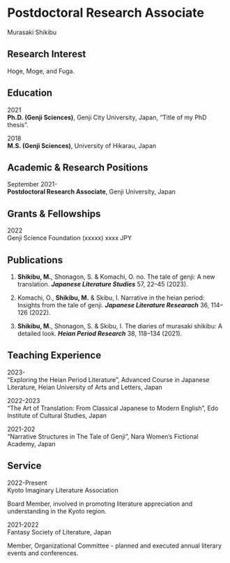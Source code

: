 # Postdoctoral Research Associate
Murasaki Shikibu

## Research Interest

Hoge, Moge, and Fuga.

## Education

2021  
**Ph.D. (Genji Sciences)**, Genji City University, Japan, “Title of my
PhD thesis”.

2018  
**M.S. (Genji Sciences)**, University of Hikarau, Japan

## Academic & Research Positions

September 2021-  
**Postdoctoral Research Associate**, Genji University, Japan

## Grants & Fellowships

2022  
Genji Science Foundation (xxxxx) xxxx JPY

## Publications

1.  **Shikibu, M.**, Shonagon, S. & Komachi, O. no. The tale of genji: A
    new translation. ***Japanese Literature Studies*** 57, 22–45 (2023).

2.  Komachi, O., **Shikibu, M.** & Skibu, I. Narrative in the heian
    period: Insights from the tale of genji. ***Japanese Literature
    Researach*** 36, 114–126 (2022).

3.  **Shikibu, M.**, Shonagon, S. & Skibu, I. The diaries of murasaki
    shikibu: A detailed look. ***Heian Period Research*** 38, 118–134
    (2021).

## Teaching Experience

2023-  
“Exploring the Heian Period Literature”, Advanced Course in Japanese
Literature, Heian University of Arts and Letters, Japan

2022-2023  
“The Art of Translation: From Classical Japanese to Modern English”, Edo
Institute of Cultural Studies, Japan

2021-202  
“Narrative Structures in The Tale of Genji”, Nara Women’s Fictional
Academy, Japan

## Service

2022-Present  
Kyoto Imaginary Literature Association

Board Member, involved in promoting literature appreciation and
understanding in the Kyoto region.

2021-2022  
Fantasy Society of Literature, Japan

Member, Organizational Committee - planned and executed annual literary
events and conferences.
